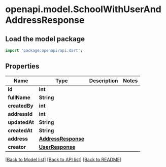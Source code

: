 # openapi.model.SchoolWithUserAndAddressResponse

## Load the model package
```dart
import 'package:openapi/api.dart';
```

## Properties
Name | Type | Description | Notes
------------ | ------------- | ------------- | -------------
**id** | **int** |  | 
**fullName** | **String** |  | 
**createdBy** | **int** |  | 
**addressId** | **int** |  | 
**updatedAt** | **String** |  | 
**createdAt** | **String** |  | 
**address** | [**AddressResponse**](AddressResponse.md) |  | 
**creator** | [**UserResponse**](UserResponse.md) |  | 

[[Back to Model list]](../README.md#documentation-for-models) [[Back to API list]](../README.md#documentation-for-api-endpoints) [[Back to README]](../README.md)


